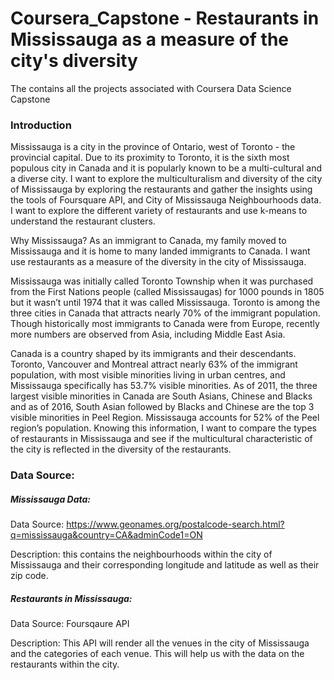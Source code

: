 # Coursera_Capstone - Restaurants in Mississauga as a measure of the city's diversity 
The contains all the projects associated with Coursera Data Science Capstone

### Introduction
Mississauga is a city in the province of Ontario, west of Toronto - the provincial capital. Due to its proximity to Toronto, it is the sixth most populous city in Canada and it is popularly known to be a multi-cultural and a diverse city. I want to explore the multiculturalism and diversity of the city of Mississauga by exploring the restaurants and gather the insights using the tools of Foursquare API, and City of Mississauga Neighbourhoods data.  I want to explore the different variety of restaurants and use k-means to understand the restaurant clusters. 

Why Mississauga? As an immigrant to Canada, my family moved to Mississauga and it is home to many landed immigrants to Canada. I want use restaurants as a measure of the diversity in the city of Mississauga. 

Mississauga was initially called Toronto Township when it was purchased from the First Nations people (called Mississaugas) for 1000 pounds in 1805 but it wasn’t until 1974 that it was called Mississauga. Toronto is among the three cities in Canada that attracts nearly 70% of the immigrant population. Though historically most immigrants to Canada were from Europe, recently more numbers are observed from Asia, including Middle East Asia. 

Canada is a country shaped by its immigrants and their descendants. Toronto, Vancouver and Montreal attract nearly 63% of the immigrant population, with most visible minorities living in urban centres, and Mississauga specifically has 53.7% visible minorities. As of 2011, the three largest visible minorities in Canada are South Asians, Chinese and Blacks and as of 2016, South Asian followed by Blacks and Chinese are the top 3 visible minorities in Peel Region. Mississauga accounts for 52% of the Peel region’s population. Knowing this information, I want to compare the types of restaurants in Mississauga and see if the multicultural characteristic of the city is reflected in the diversity of the restaurants. 

### Data Source:

##### Mississauga Data:

Data Source: https://www.geonames.org/postalcode-search.html?q=mississauga&country=CA&adminCode1=ON

Description: this contains the neighbourhoods within the city of Mississauga and their corresponding longitude and latitude as well as their zip code. 

##### Restaurants in Mississauga:

Data Source: Foursqaure API

Description: This API will render all the venues in the city of Mississauga and the categories of each venue. This will help us with the data on the restaurants within the city. 
